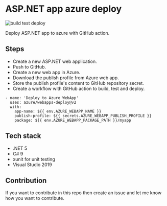 # ASP.NET app azure deploy

![build test deploy](https://github.com/Arnab-Developer/aspnet-azure-deploy/workflows/build%20test%20deploy/badge.svg)

Deploy ASP.NET app to azure with GitHub action.

## Steps

- Create a new ASP.NET web application.
- Push to GitHub.
- Create a new web app in Azure.
- Download the publish profile from Azure web app.
- Store the publish profile's content to GitHub repository secret.
- Create a workflow with GitHub action to build, test and deploy.

```
- name: 'Deploy to Azure WebApp'
  uses: azure/webapps-deploy@v2
  with:
    app-name: ${{ env.AZURE_WEBAPP_NAME }}
    publish-profile: ${{ secrets.AZURE_WEBAPP_PUBLISH_PROFILE }}
    package: ${{ env.AZURE_WEBAPP_PACKAGE_PATH }}/myapp
```

## Tech stack

* .NET 5
* C# 9
* xunit for unit testing
* Visual Studio 2019

## Contribution

If you want to contribute in this repo then create an issue and let me know how you want to contribute.
